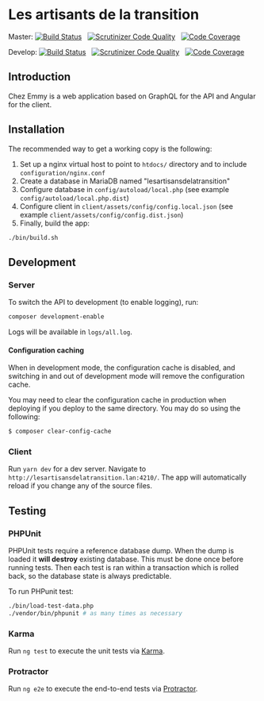 # Les artisants de la transition

Master:
[![Build Status](https://travis-ci.com/Ecodev/lesartisans.svg?branch=master)](https://travis-ci.com/Ecodev/lesartisans) &nbsp;
[![Scrutinizer Code Quality](https://scrutinizer-ci.com/g/Ecodev/lesartisans/badges/quality-score.png?b=master&s=2b6588a62b5d35d80bd104014502605b7520f49a)](https://scrutinizer-ci.com/g/Ecodev/lesartisans/?branch=master) &nbsp;
[![Code Coverage](https://scrutinizer-ci.com/g/Ecodev/lesartisans/badges/coverage.png?b=master&s=cc2eec510484f44409973822e7e3a805df6a1e91)](https://scrutinizer-ci.com/g/Ecodev/lesartisans/?branch=master)

Develop:
[![Build Status](https://travis-ci.com/Ecodev/lesartisans.svg?branch=develop)](https://travis-ci.com/Ecodev/lesartisans) &nbsp;
[![Scrutinizer Code Quality](https://scrutinizer-ci.com/g/Ecodev/lesartisans/badges/quality-score.png?b=develop&s=2b6588a62b5d35d80bd104014502605b7520f49a)](https://scrutinizer-ci.com/g/Ecodev/lesartisans/?branch=develop) &nbsp;
[![Code Coverage](https://scrutinizer-ci.com/g/Ecodev/lesartisans/badges/coverage.png?b=develop&s=cc2eec510484f44409973822e7e3a805df6a1e91)](https://scrutinizer-ci.com/g/Ecodev/lesartisans/?branch=develop)

## Introduction

Chez Emmy is a web application based on GraphQL for the API and Angular for the client.


## Installation

The recommended way to get a working copy is the following:

1. Set up a nginx virtual host to point to `htdocs/` directory and to include `configuration/nginx.conf`
2. Create a database in MariaDB named "lesartisansdelatransition"
3. Configure database in `config/autoload/local.php` (see example ``config/autoload/local.php.dist``)
4. Configure client in `client/assets/config/config.local.json` (see example ``client/assets/config/config.dist.json``)
5. Finally, build the app:
```sh
./bin/build.sh
```

## Development

### Server

To switch the API to development (to enable logging), run:

```sh
composer development-enable
```

Logs will be available in ``logs/all.log``.

#### Configuration caching

When in development mode, the configuration cache is
disabled, and switching in and out of development mode will remove the
configuration cache.

You may need to clear the configuration cache in production when deploying if
you deploy to the same directory. You may do so using the following:

```sh
$ composer clear-config-cache
```

### Client

Run `yarn dev` for a dev server. Navigate to `http://lesartisansdelatransition.lan:4210/`. The app will
automatically reload if you change any of the source files.

## Testing

### PHPUnit

PHPUnit tests require a reference database dump. When the dump is loaded it **will destroy**
existing database. This must be done once before running tests. Then each test is ran
within a transaction which is rolled back, so the database state is always predictable.

To run PHPunit test:

```sh
./bin/load-test-data.php
./vendor/bin/phpunit # as many times as necessary
```

### Karma

Run `ng test` to execute the unit tests via [Karma](https://karma-runner.github.io).

### Protractor

Run `ng e2e` to execute the end-to-end tests via [Protractor](http://www.protractortest.org/).
